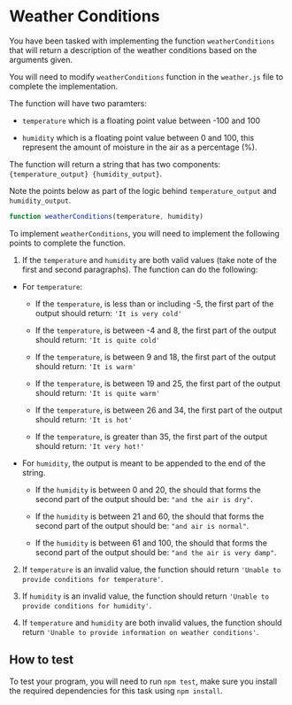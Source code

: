 
# Weather Conditions

You have been tasked with implementing the function `weatherConditions` that will return a description of the weather conditions based on the arguments given.

You will need to modify `weatherConditions` function in the `weather.js` file to complete the implementation.

The function will have two paramters:

* `temperature` which is a floating point value between -100 and 100

* `humidity` which is a floating point value between 0 and 100, this represent the amount of moisture in the air as a percentage (%).

The function will return a string that has two components:
`{temperature_output} {humidity_output}`.

Note the points below as part of the logic behind `temperature_output` and `humidity_output`.

```js
function weatherConditions(temperature, humidity)
```

To implement `weatherConditions`, you will need to implement the following points to complete the function. 

1. If the `temperature` and `humidity` are both valid values (take note of the first and second paragraphs). The function can do the following:

  * For `temperature`:

    * If the `temperature`, is less than or including -5, the first part of the output should return:
     `'It is very cold'`

    * If the `temperature`, is between -4 and 8, the first part of the output should return:
     `'It is quite cold'`

    * If the `temperature`, is between 9 and 18, the first part of the output should return:
     `'It is warm'`
     
    * If the `temperature`, is between 19 and 25, the first part of the output should return:
     `'It is quite warm'`
     
    * If the `temperature`, is between 26 and 34, the first part of the output should return:
     `'It is hot'`

    * If the `temperature`, is greater than 35, the first part of the output should return:
     `'It very hot!'`


  * For `humidity`, the output is meant to be appended to the end of the string.

    * If the `humidity` is between 0 and 20, the should that forms the second part of the output should be:
    `"and the air is dry"`.
    
    * If the `humidity` is between 21 and 60, the should that forms the second part of the output should be:
    `"and air is normal"`.
    
    * If the `humidity` is between 61 and 100, the should that forms the second part of the output should be:
    `"and the air is very damp"`.
  
  

2. If `temperature` is an invalid value, the function should return `'Unable to provide conditions for temperature'`.

3. If `humidity` is an invalid value, the function should return `'Unable to provide conditions for humidity'`.

4. If `temperature` and `humidity` are both invalid values, the function should return `'Unable to provide information on weather conditions'`.


## How to test

To test your program, you will need to run `npm test`, make sure you install the required dependencies for this task using `npm install`.
